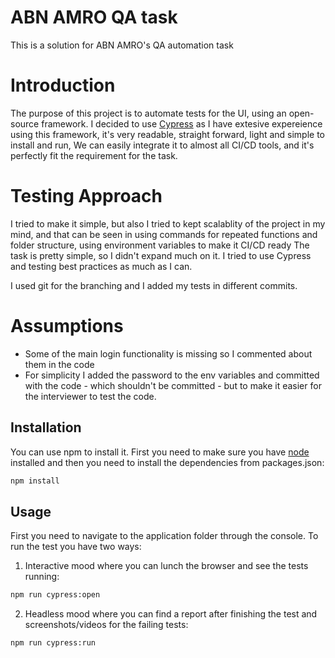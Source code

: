 # ABN AMRO QA task

This is a solution for ABN AMRO's QA automation task

# Introduction
The purpose of this project is to automate tests for the UI, using an open-source framework. I decided to use [Cypress](https://www.cypress.io/) as I have extesive expereience using this framework, it's very readable, straight forward, light and simple to install and run, We can easily integrate it to almost all CI/CD tools, and it's perfectly fit the requirement for the task.



# Testing Approach
I tried to make it simple, but also I tried to kept scalablity of the project in my mind, and that can be seen in using commands for repeated functions and folder structure, using environment variables to make it CI/CD ready
The task is pretty simple, so I didn't expand much on it.
I tried to use Cypress and testing best practices as much as I can.

I used git for the branching and I added my tests in different commits.

# Assumptions 

- Some of the main login functionality is missing so I commented about them in the code
- For simplicity I added the password to the env variables and committed  with  the code - which shouldn't be committed - but to make it easier for the interviewer to test the code.
## Installation

You can use npm to install it.
First you need to make sure you have [node](https://nodejs.org/en/download) installed and then you need to install the dependencies from packages.json:


```bash
npm install
```

## Usage
First you need to navigate to the application folder through the console.
To run the test you have two ways:

1. Interactive mood where you can lunch the browser and see the tests running:

```bash
npm run cypress:open
```
2. Headless mood where you can find a report after finishing the test and screenshots/videos for the failing tests:
```bash
npm run cypress:run
```
